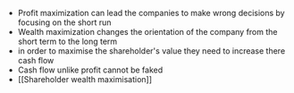 - Profit maximization can lead the companies to make wrong decisions by focusing on the short run
- Wealth maximization changes the orientation of the company from the short term to the long term 
- in order to maximise the shareholder's value they need to increase there cash flow
- Cash flow unlike profit cannot be faked
- [[Shareholder wealth maximisation]]